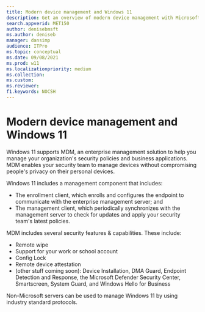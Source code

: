 ```yaml
---
title: Modern device management and Windows 11
description: Get an overview of modern device management with Microsoft Endpoint Manager and Windows 11
search.appverid: MET150 
author: denisebmsft
ms.author: deniseb
manager: dansimp 
audience: ITPro
ms.topic: conceptual
ms.date: 09/08/2021
ms.prod: w11
ms.localizationpriority: medium
ms.collection: 
ms.custom: 
ms.reviewer: 
f1.keywords: NOCSH 
---
```


# Modern device management and Windows 11

Windows 11 supports MDM, an enterprise management solution to help you manage your organization's security policies and business applications. MDM enables your security team to manage devices without compromising people's privacy on their personal devices.

Windows 11 includes a management component that includes:
- The enrollment client, which enrolls and configures the endpoint to communicate with the enterprise management server; and
- The management client, which periodically synchronizes with the management server to check for updates and apply your security team's latest policies.

MDM includes several security features & capabilities. These include:
- Remote wipe
- Support for your work or school account
- Config Lock
- Remote device attestation
- (other stuff coming soon): Device Installation, DMA Guard, Endpoint Detection and Response, the Microsoft Defender Security Center, Smartscreen, System Guard, and Windows Hello for Business

Non-Microsoft servers can be used to manage Windows 11 by using industry standard protocols.